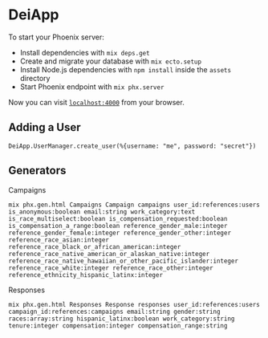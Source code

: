 # DeiApp

To start your Phoenix server:

  * Install dependencies with `mix deps.get`
  * Create and migrate your database with `mix ecto.setup`
  * Install Node.js dependencies with `npm install` inside the `assets` directory
  * Start Phoenix endpoint with `mix phx.server`

Now you can visit [`localhost:4000`](http://localhost:4000) from your browser.

## Adding a User

```
DeiApp.UserManager.create_user(%{username: "me", password: "secret"})
```

## Generators

Campaigns
```
mix phx.gen.html Campaigns Campaign campaigns user_id:references:users is_anonymous:boolean email:string work_category:text is_race_multiselect:boolean is_compensation_requested:boolean is_compensation_a_range:boolean reference_gender_male:integer reference_gender_female:integer reference_gender_other:integer reference_race_asian:integer reference_race_black_or_african_american:integer reference_race_native_american_or_alaskan_native:integer reference_race_native_hawaiian_or_other_pacific_islander:integer reference_race_white:integer reference_race_other:integer reference_ethnicity_hispanic_latinx:integer
```

Responses
```
mix phx.gen.html Responses Response responses user_id:references:users campaign_id:references:campaigns email:string gender:string races:array:string hispanic_latinx:boolean work_category:string tenure:integer compensation:integer compensation_range:string 
```